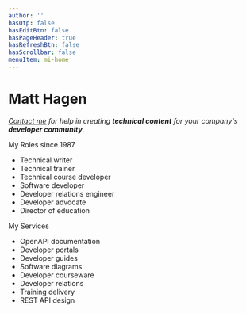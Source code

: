 ```yaml
---
author: ''
hasOtp: false
hasEditBtn: false
hasPageHeader: true
hasRefreshBtn: false
hasScrollbar: false
menuItem: mi-home
---
```


# Matt Hagen

_[Contact me](../contact-me/) for help in creating **technical content** for your company's **developer community**._

<div class="row row-cols-1 row-cols-md-2 g-4">
  <div class="col">
    <div class="card text-dark bg-light h-100">
      <div class="card-header">My Roles since 1987</div>
      <div class="card-body">
        <ul class="card-text">
          <li>Technical writer</li>
          <li>Technical trainer</li>
          <li>Technical course developer</li>
          <li>Software developer</li>
          <li>Developer relations engineer</li>
          <li>Developer advocate</li>
          <li>Director of education</li>
        </ul>
      </div>
    </div>
  </div>
  <div class="col">
    <div class="card text-dark bg-light h-100">
      <div class="card-header">My Services</div>
      <div class="card-body">
        <ul class="card-text">
          <li>OpenAPI documentation</li>
          <li>Developer portals</li>
          <li>Developer guides</li>
          <li>Software diagrams</li>
          <li>Developer courseware</li>
          <li>Developer relations</li>
          <li>Training delivery</li>
          <li>REST API design</li>
        </ul>
      </div>
    </div>
  </div>
</div>
